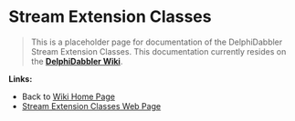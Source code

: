 # Stream Extension Classes #

> This is a placeholder page for documentation of the DelphiDabbler Stream Extension Classes. This documentation currently resides on the **[DelphiDabbler Wiki](http://wiki.delphidabbler.com/index.php/Docs/StreamsAPI)**.

**Links:**

  * Back to [Wiki Home Page](Welcome.md)
  * [Stream Extension Classes Web Page](http://www.delphidabbler.com/software/streams)
